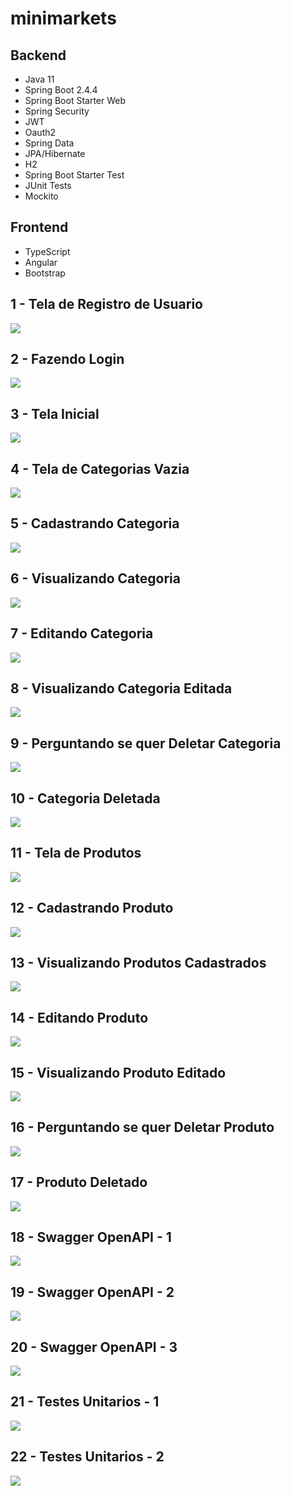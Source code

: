 # minimarkets



## Backend
- Java 11
- Spring Boot 2.4.4
- Spring Boot Starter Web
- Spring Security
- JWT
- Oauth2
- Spring Data
- JPA/Hibernate
- H2
- Spring Boot Starter Test
- JUnit Tests
- Mockito

## Frontend
- TypeScript
- Angular
- Bootstrap

## 1 -  Tela de Registro de Usuario
<img src="https://github.com/rodrigojfagundes/minimarket/blob/main/imagens/1%20-%20Tela%20de%20Registro%20de%20Usu%C3%A1rio.png" />

## 2 - Fazendo Login
<img src="https://github.com/rodrigojfagundes/minimarket/blob/main/imagens/2%20-%20Fazendo%20Login.png" />

## 3 - Tela Inicial
<img src="https://github.com/rodrigojfagundes/minimarket/blob/main/imagens/3%20-%20Tela%20Inicial.png" />

## 4 - Tela de Categorias Vazia
<img src="https://github.com/rodrigojfagundes/minimarket/blob/main/imagens/4%20-%20Tela%20de%20Categorias%20Vazia.png"/>

## 5 - Cadastrando Categoria
<img src="https://github.com/rodrigojfagundes/minimarket/blob/main/imagens/5%20-%20Cadastrando%20Categoria.png" />

## 6 - Visualizando Categoria
<img src="https://github.com/rodrigojfagundes/minimarket/blob/main/imagens/6%20-Visualizando%20Categoria.png" />

## 7 - Editando Categoria
<img src="https://github.com/rodrigojfagundes/minimarket/blob/main/imagens/7%20-%20Editando%20Categoria.png" />

## 8 - Visualizando Categoria Editada
<img src="https://github.com/rodrigojfagundes/minimarket/blob/main/imagens/8%20-%20Visualizando%20Categoria%20Editada.png" />

## 9 - Perguntando se quer Deletar Categoria
<img src="https://github.com/rodrigojfagundes/minimarket/blob/main/imagens/9%20-%20Perguntando%20se%20quer%20Deletar%20Categoria.png" />

## 10 - Categoria Deletada
<img src="https://github.com/rodrigojfagundes/minimarket/blob/main/imagens/10%20-%20Categoria%20Deletada.png" />

## 11 - Tela de Produtos
<img src="https://github.com/rodrigojfagundes/minimarket/blob/main/imagens/11%20-%20Tela%20de%20Produtos.png" />

## 12 - Cadastrando Produto
<img src="https://github.com/rodrigojfagundes/minimarket/blob/main/imagens/12%20-%20Cadastrando%20Produto.png" />

## 13 - Visualizando Produtos Cadastrados
<img src="https://github.com/rodrigojfagundes/minimarket/blob/main/imagens/13%20-%20Visualizando%20Produtos.png" />

## 14 - Editando Produto
<img src="https://github.com/rodrigojfagundes/minimarket/blob/main/imagens/14%20-%20Editando%20Produto.png" />

## 15 - Visualizando Produto Editado
<img src="https://github.com/rodrigojfagundes/minimarket/blob/main/imagens/15%20-%20Visualizando%20Produto%20Editado.png" />

## 16 - Perguntando se quer Deletar Produto
<img src="https://github.com/rodrigojfagundes/minimarket/blob/main/imagens/16%20-%20Perguntando%20se%20quer%20Deletar%20Produto.png" />

## 17 - Produto Deletado
<img src="https://github.com/rodrigojfagundes/minimarket/blob/main/imagens/17%20-%20Produto%20Deletado.png" />

## 18 - Swagger OpenAPI - 1
<img src="https://github.com/rodrigojfagundes/minimarket/blob/main/imagens/18%20-%20Swagger%20OpenAPI%20-%201.png" />

## 19 - Swagger OpenAPI - 2
<img src="https://github.com/rodrigojfagundes/minimarket/blob/main/imagens/19%20-%20Swagger%20OpenAPI%20-%202.png" />

## 20 - Swagger OpenAPI - 3
<img src="https://github.com/rodrigojfagundes/minimarket/blob/main/imagens/20%20-%20Swagger%20OpenAPI%20-%203.png" />

## 21 - Testes Unitarios - 1
<img src="https://github.com/rodrigojfagundes/minimarket/blob/main/imagens/21%20-%20Testes%20Unit%C3%A1rios%20-%201.png" />

## 22 - Testes Unitarios - 2
<img src="https://github.com/rodrigojfagundes/minimarket/blob/main/imagens/22%20-%20Testes%20Unit%C3%A1rios%20-%202.png" />


